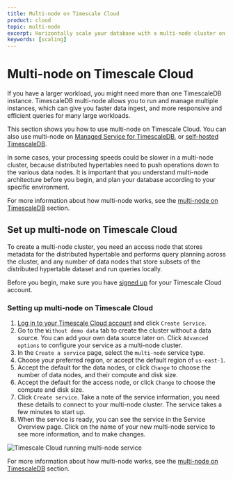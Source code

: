 ```yaml
---
title: Multi-node on Timescale Cloud
product: cloud
topic: multi-node
excerpt: Horizontally scale your database with a multi-node cluster on Timescale Cloud.
keywords: [scaling]
---
```


# Multi-node on Timescale Cloud
If you have a larger workload, you might need more than one TimescaleDB
instance. TimescaleDB multi-node allows you to run and manage multiple
instances, which can give you faster data ingest, and more responsive and
efficient queries for many large workloads.

This section shows you how to use multi-node on Timescale Cloud. You can also
use multi-node on [Managed Service for TimescaleDB][multinode-mst], or
[self-hosted TimescaleDB][multinode-timescaledb].

<highlight type="important">
In some cases, your processing speeds could be slower in a multi-node cluster,
because distributed hypertables need to push operations down to the various data
nodes. It is important that you understand multi-node architecture before you
begin, and plan your database according to your specific environment.
</highlight>

For more information about how multi-node works, see the
[multi-node on TimescaleDB][multinode-timescaledb] section.

## Set up multi-node on Timescale Cloud
To create a multi-node cluster, you need an access node that stores metadata
for the distributed hypertable and performs query planning across the cluster,
and any number of data nodes that store subsets of the distributed hypertable
dataset and run queries locally.

Before you begin, make sure you have [signed up][cloud-signup] for your
Timescale Cloud account.

<procedure>

### Setting up multi-node on Timescale Cloud

1.  [Log in to your Timescale Cloud account][cloud-login] and click
		`Create Service`.
1.  Go to the `Without demo data` tab to create the cluster without a data
		source. You can add your own data source later on. Click
		`Advanced options` to configure your service as a multi-node cluster.
1.  In the `Create a service` page, select the `multi-node` service type.
1.  Choose your preferred region, or accept the default region of `us-east-1`.
1.  Accept the default for the data nodes, or click `Change` to choose the
		number of data nodes, and their compute and disk size.
1.  Accept the default for the access node, or click `Change` to choose the
		compute and disk size.
1.  Click `Create service`. Take a note of the service information, you need
		these details to connect to your multi-node cluster. The service takes a
		few minutes to start up.
1.  When the service is ready, you can see the service in the Service Overview
		page. Click on the name of your new multi-node service to see more
		information, and to make changes.

<img class="main-content__illustration" src="https://s3.amazonaws.com/assets.timescale.com/docs/images/tsc-running-service-multinode.png" alt="Timescale Cloud running multi-node service"/>

</procedure>

For more information about how multi-node works, see the
[multi-node on TimescaleDB][multinode-timescaledb] section.

[multinode-timescaledb]: timescaledb/:currentVersion:/how-to-guides/multinode-timescaledb/
[multinode-mst]: /mst/:currentVersion:/mst-multi-node/
[cloud-login]: https://console.cloud.timescale.com/
[cloud-signup]: https://www.timescale.com/timescale-signup
